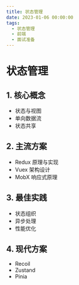 ```yaml
---
title: 状态管理
date: 2023-01-06 00:00:00
tags: 
  - 状态管理
  - 前端
  - 面试准备
---
```


# 状态管理

## 1. 核心概念
- 状态与视图
- 单向数据流
- 状态共享

## 2. 主流方案
- Redux 原理与实现
- Vuex 架构设计
- MobX 响应式原理

## 3. 最佳实践
- 状态组织
- 异步处理
- 性能优化

## 4. 现代方案
- Recoil
- Zustand
- Pinia
